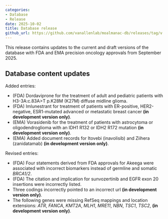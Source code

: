 ```yaml
---
categories: 
- Database
- Release
date: 2025-10-02
title: Database release
github_url: https://github.com/vanallenlab/moalmanac-db/releases/tag/v.2025-10-02
---
```

This release contains updates to the current and draft versions of the database with FDA and EMA precision oncology approvals from September 2025. 

## Database content updates
Added entries:
- (FDA) Dordaviprone for the treatment of adult and pediatric patients with H3-3A:c.83A>T p.K28M (K27M) diffuse midline glioma.
- (FDA) Imlunestrant for treatment of patients with ER-positive, HER2-negative, ESR1-mutated advanced or metastatic breast cancer **(in development version only)**.
- (EMA) Vorasidenib for the treatment of patients with astrocytoma or oligodendroglioma with an IDH1 R132 or IDH2 R172 mutation **(in development version only)**.
- (EMA) Added document records for Itovebi (inavolisib) and Ziihera (zanidatamab) **(in development version only)**.

Revised entries:
- (FDA) Four statements derived from FDA approvals for Akeega were associated with incorrect biomarkers instead of germline and somatic _BRCA1/2_.
- (FDA) The citation and implication for sunvozertinib and EGFR exon 20 insertions were incorrectly listed.
- Three codings incorrectly pointed to an incorrect url **(in development version only)**.
- The following genes were missing RefSeq mappings and location extensions: _ATR_, _FANCA_, _KMT2A_, _MLH1_, _MRE11_, _NBN_, _TSC1_, _TSC2_, **(in development version only)**.
